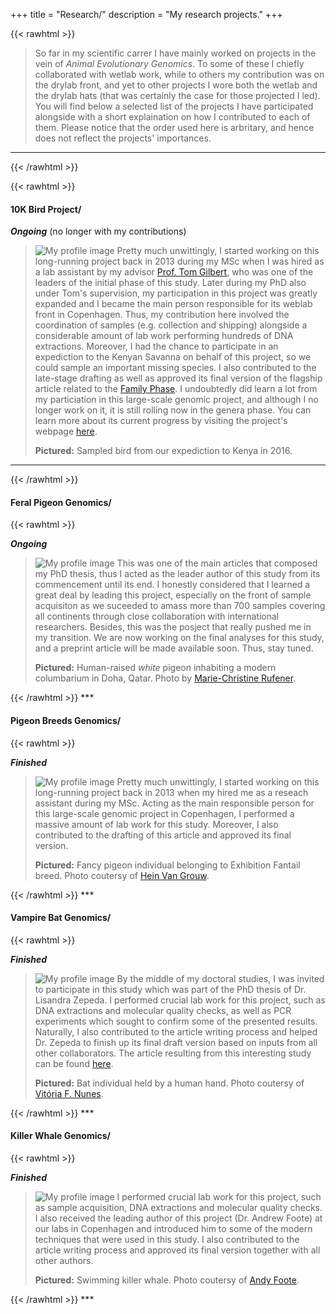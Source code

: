 +++
title = "Research/"
description = "My research projects."
+++

{{< rawhtml >}}
<blockquote>
So far in my scientific carrer I have mainly worked on projects in the vein of <i>Animal Evolutionary Genomics</i>. To some of these I chiefly collaborated with wetlab work, while to others my contribution was on the drylab front, and yet to other projects I wore both the wetlab and the drylab hats (that was certainly the case for those projected I led). You will find below a selected list of the projects I have participated alongside with a short explaination on how I contributed to each of them. Please notice that the order used here is arbritary, and hence does not reflect the projects' importances.   
</blockquote>
<hr>
{{< /rawhtml >}}

{{< rawhtml >}}
<h4>10K Bird Project/</h4>
<p id="ongoing"><b><i>Ongoing</i></b> (no longer with my contributions)</p>
<blockquote class="adoro">
<img class="ResearchImg" src="../Images/littlebirdKenya.jpg" alt="My profile image">
Pretty much unwittingly, I started working on this long-running project back in 2013 during my MSc when I was hired as a lab assistant by my advisor <a href="(https://globe.ku.dk/staff-list/?pure=en/persons/295003" target="_blank">Prof. Tom Gilbert</a>, who was one of the leaders of the initial phase of this study. Later during my PhD also under Tom's supervision, my participation in this project was greatly expanded and I became the main person responsible for its weblab front in Copenhagen. Thus, my contribution here involved the coordination of samples (e.g. collection and shipping) alongside a considerable amount of lab work performing hundreds of DNA extractions. Moreover, I had the chance to participate in an expediction to the Kenyan Savanna on behalf of this project, so we could sample an important missing species. I also contributed to the late-stage drafting as well as approved its final version of the flagship article related to the <a href="https://www.nature.com/articles/s41586-020-2873-9" target="_blank">Family Phase</a>. I undoubtedly did learn a lot from my particiation in this large-scale genomic project, and although I no longer work on it, it is still rolling now in the genera phase. You can learn more about its current progress by visiting the project's webpage <a href="https://b10k.genomics.cn/" target="_blank">here</a>.</p>
<b>Pictured:</b> Sampled bird from our expediction to Kenya in 2016.
</blockquote></p>
<hr>
{{< /rawhtml >}}

#### Feral Pigeon Genomics/

{{< rawhtml >}}
<p id="ongoing"><b><i>Ongoing</i></b></p>
<blockquote class="adoro">  
<img class="ResearchImg" src="../Images/PigeonBreed.jpg" alt="My profile image">
This was one of the main articles that composed my PhD thesis, thus I acted as the leader author of this study from its commencement until its end. I honestly considered that I learned a great deal by leading this project, especially on the front of sample acquisiton as we suceeded to amass more than 700 samples covering all continents through close collaboration with international researchers. Besides, this was the posject that really pushed me in my transition. We are now working on the final analyses for this study, and a preprint article will be made available soon. Thus, stay tuned.   

</p>
<b>Pictured:</b> Human-raised <i>white</i> pigeon inhabiting a modern columbarium in Doha, Qatar. Photo by <a href="https://machris.myportfolio.com/work" target="_blank">Marie-Christine Rufener</a>.
</blockquote>
{{< /rawhtml >}}
***

#### Pigeon Breeds Genomics/

{{< rawhtml >}}
<p id="finished"><b><i>Finished</i></b></p>
<blockquote class="adoro">
<img class="ResearchImg" src="../Images/HeinExhibitionFantail.jpg" alt="My profile image">
Pretty much unwittingly, I started working on this long-running project back in 2013 when my hired me as a reseach assistant during my MSc.
Acting as the main responsible person for this large-scale genomic project in Copenhagen, I performed a massive amount of lab work for this study. Moreover, I also contributed to the drafting of this article and approved its final version.</p>
<b>Pictured:</b> Fancy pigeon individual belonging to Exhibition Fantail breed. Photo coutersy of <a href="https://www.nhm.ac.uk/our-science/departments-and-staff/staff-directory/hein-van%20grouw.html" target="_blank">Hein Van Grouw</a>.
</blockquote>
{{< /rawhtml >}}
***



#### Vampire Bat Genomics/

{{< rawhtml >}}
<p id="finished"><b><i>Finished</i></b></p>
<blockquote class="adoro">  
<img class="ResearchImg" src="../Images/batVitoria.jpg" alt="My profile image">
By the middle of my doctoral studies, I was invited to participate in this study which was part of the PhD thesis of Dr. Lisandra Zepeda. I performed crucial lab work for this project, such as DNA extractions and molecular quality checks, as well as PCR experiments which sought to confirm some of the presented results. Naturally, I also contributed to the article writing process and helped Dr. Zepeda to finish up its final draft version based on inputs from all other collaborators. The article resulting from this interesting study can be found <a href="https://www.nature.com/articles/s41559-018-0476-8#citeas/" target="_blank">here</a>.</p>
<b>Pictured:</b> Bat individual held by a human hand. Photo coutersy of <a href = "mailto: vivinunes@msn.com" target="_blank">Vitória F. Nunes</a>.
</blockquote>
{{< /rawhtml >}}
***

#### Killer Whale Genomics/

{{< rawhtml >}}
<p id="finished"><b><i>Finished</i></b></p>
<blockquote class="adoro">  
<img class="ResearchImg" src="../Images/killerwhaleFoote.png" alt="My profile image">
I performed crucial lab work for this project, such as sample acquisition, DNA extractions and molecular quality checks. I also received the leading author of this project (Dr. Andrew Foote) at our labs in Copenhagen and introduced him to some of the modern techniques that were used in this study. I also contributed to the article writing process and approved its final version together with all other authors.</p>
<b>Pictured:</b> Swimming killer whale. Photo coutersy of <a href="https://www.ntnu.edu/employees/andrew.foote" target="_blank">Andy Foote</a>.
</blockquote>
{{< /rawhtml >}}
***

